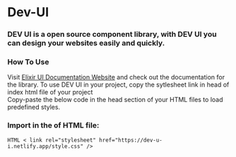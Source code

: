 # Dev-UI
### DEV UI is a open source component library, with DEV UI you can design your websites easily and quickly.
### **How To Use**

Visit [Elixir UI Documentation Website](https://dev-u-i.netlify.app/) and check out the documentation for the library. To use DEV UI in your project, copy the sytlesheet link in head of index html file of your project
<br />
Copy-paste the below code in the head section of your HTML files to load predefined styles. 

### Import in the <head> of HTML file:
```HTML < link rel="stylesheet" href="https://dev-u-i.netlify.app/style.css" /> ```

